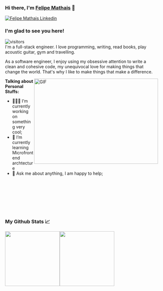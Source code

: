 ### Hi there, I'm [Felipe Mathais](https://github.com/fehmathais) 👋

<a href="https://www.linkedin.com/in/felipe-mathais/" rel="some text">![Felipe Mathais Linkedin](https://img.shields.io/badge/LinkedIn-0077B5?style=for-the-badge&logo=linkedin&logoColor=white)</a>

### I'm glad to see you here!  
![visitors](https://visitor-badge.glitch.me/badge?page_id=page.fehmathais)  
I'm a full-stack engineer. I love programming, writing, read books, play acoustic guitar, gym and travelling.

As a software engineer, I enjoy using my obsessive attention to write a clean and cohesive code, my unequivocal love for making things that change the world. That's why I like to make things that make a difference.

<img align="right" alt="GIF" src="https://github.com/Gapur/Gapur/blob/master/coding.gif?raw=true" width="408" height="280" />
  
**Talking about Personal Stuffs:**

- 👨🏻‍💻 I’m currently working on something very cool;
- 🚀 I’m currently learning Microfrontend archtecture
- 💬 Ask me about anything, I am happy to help;

<br />
<br />
<br />
<br />
<br />
<br />

### My Github Stats 📈
<img height="180rem" src="https://github-readme-stats.vercel.app/api?username=fehmathais&show_icons=true&hide_border=true&&count_private=true&include_all_commits=true&theme=ayu-mirage" /><img height="180rem" src="https://github-readme-stats.vercel.app/api/top-langs/?username=fehmathais&layout=compact&theme=ayu-mirage" />
<!--
**fehmathais/fehmathais** is a ✨ _special_ ✨ repository because its `README.md` (this file) appears on your GitHub profile.

